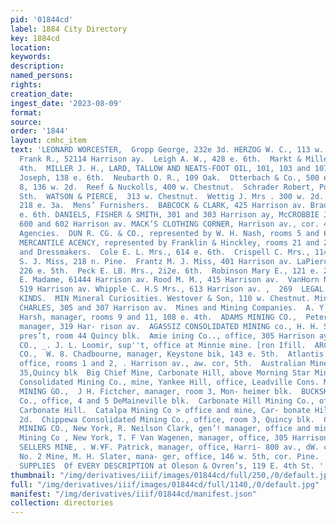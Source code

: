 ```yaml
---
pid: '01844cd'
label: 1884 City Directory
key: 1884cd
location: 
keywords: 
description: 
named_persons: 
rights: 
creation_date: 
ingest_date: '2023-08-09'
format: 
source: 
order: '1844'
layout: cmhc_item
text: 'LEONARD WORCESTER,  Gropp George, 232e 3d. HERZOG W. C., 113 w. Chestnut.  Jeffery
  Frank R., 52114 Harrison ay.  Leigh A. W., 428 e. 6th.  Markt & Miller, head e.
  4th.  MILLER J. H., LARD, TALLOW AND NEATS-FOOT OIL, 101, 103 and 107 Hurrison av.-  Nesse]
  Joseph, 138 e. 6th.  Neubarth O. R., 109 Oak.  Otterbach & Co., 500 e. 4th.  Pearsall
  8, 136 w. 2d.  Reef & Nuckolls, 400 w. Chestnut.  Schrader Robert, Poplar, cor.
  Sth.  WATSON & PIERCE,  313 w. Chestnut.  Wettig J. Mrs . 300 w. 2d.  Yiilly Philip,
  218 e. 3a.  Mens’ Furnishers.  BABCOCK & CLARK, 425 Harrison av. Braud E. J., 228
  e. 6th. DANIELS, FISHER & SMITH, 301 and 303 Harrison ay, McCROBBIE J. J. M., .
  600 and 602 Harrison av. MACK’S CLOTHING CORNER, Harrison av., cor. 4th.  Mercantile
  Agencies.  DUN R. CG. & CO., represented by W. H. Nash, rooms 5 and 6, Howell blk.  WESTERN
  MERCANTILE ACENCY, represented by Franklin & Hinckley, rooms 21 and 22 Quincy blk.  Milliners
  and Dressmakers.  Cole E. L. Mrs., 614 e. 6th.  Crispell C. Mrs., 114 w. 4th.  Daniels
  S. J. Miss, 218 n. Pine.  Frantz M. J. Miss, 401 Harrison av. LaPierce M. Mrs.,
  226 e. 5th.  Peck E. LB. Mrs., 2i2e. 6th.  Robinson Mary E., 121 e. 2d.  Robitaille
  E. Madame, 61444 Harrison av. Rood M. M., 415 Harrison av.  VanHorn Nettie Miss,
  519 Harrison av. Whipple C. H.S Mrs., 613 Harrison av. ,  269  LEGAL BLANKS OF ALL
  KINDS.  MIN Mineral Curiosities. Westover & Son, 110 w. Chestnut. Miners’ Supplies.  BOETTCHER
  CHARLES, 305 and 307 Harrison av.  Mines and Mining Companies.  A. Y. MINE,  Samuel
  Harsh, manager, rooms 9 and 11, 108 e. 4th.  ADAMS MINING CO.,  Peter Finerty, gen’]
  manager, 319 Har- rison av.  AGASSIZ CONSOLIDATED MINING co., H. H. Stotesbury,
  pres’t, room 44 Quincy blk.  Amie ining Co.., office, 305 Harrison ay.  ARCENT MINING
  CO., _. J. L. Loomir, sup''t, office at Minnie mine. [ron Ifill.  ARCENTINE MINING
  CO.,  W. 8. Chadbourne, manager, Keystone bik, 143 e. 5th.  Atlantis Mining Co.,
  office, rooms 1 and 2, . Harrison av., aw. cor, 5th.  Australian Mine, office, room
  35,Quincy blk  Big Chief Mine, Carbonate Hill, above Morning Star Mine.  Boreel
  Consolidated Mining Co., mine, Yankee Hill, office, Leadville Cons. Mining Co.  BREECE
  MINING GO.,  J H. Fictcher, manager, room 3, Mon- heimer blk.  BUCKSKIN SILVER MINING
  Co., office, 4 and 5 DeMaineville blk.  Carbonate Hill Mining Co., office and mines,
  Carbonate Hill.  Catalpa Mining Co > office and mine, Car- bonate Hill, head e.
  2d.  Chippewa Consolidated Mining Co., office, room 3, Quincy blk.  CHRYSOLITE SILVER
  MINING CO., New York, R. Neilson Clark, gen’! manager, office and mine, head e J2th.  Climax
  Mining Co , New York, T. F Van Wagenen, manager, office, 305 Harrison  ay.  COL.
  SELLERS MINE, . W.¥F. Patrick, manager, office, Harri- 800 av., dW. cor. 5th.  Colorado
  No. 2 Mine, M. H. Slater, mana- ger, office, 146 w. 5th, cor. Pine.     PAINTERS’
  SUPPLIES  Of EVERY DESCRIPTION at Oleson & Ovren’s, 119 E. 4th St. '
thumbnail: "/img/derivatives/iiif/images/01844cd/full/250,/0/default.jpg"
full: "/img/derivatives/iiif/images/01844cd/full/1140,/0/default.jpg"
manifest: "/img/derivatives/iiif/01844cd/manifest.json"
collection: directories
---
```

